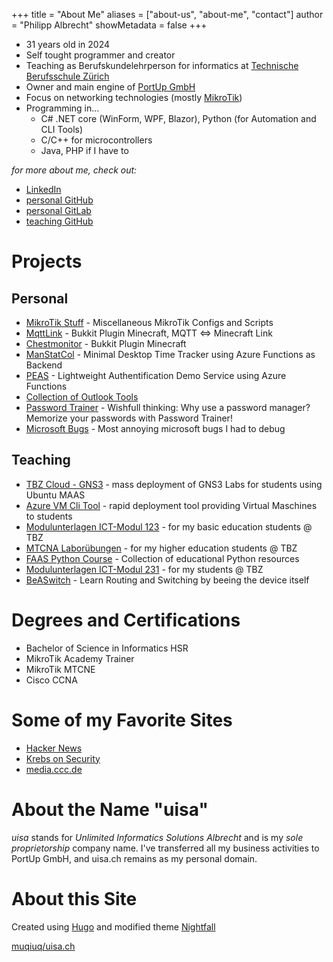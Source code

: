 +++
title = "About Me"
aliases = ["about-us", "about-me", "contact"]
author = "Philipp Albrecht"
showMetadata = false
+++

 - 31 years old in 2024
 - Self tought programmer and creator
 - Teaching as Berufskundelehrperson for informatics at [Technische Berufsschule Zürich](https://tbz.ch/) 
 - Owner and main engine of [PortUp GmbH](https://www.portup.ch/)
 - Focus on networking technologies (mostly [MikroTik](https://mikrotik.com/))
 - Programming in...
   - C# .NET core (WinForm, WPF, Blazor), Python (for Automation and CLI Tools)
   - C/C++ for microcontrollers
   - Java, PHP if I have to

*for more about me, check out:*

 - [LinkedIn](https://www.linkedin.com/in/philipp-albrecht-74752a18a/)
 - [personal GitHub](https://github.com/muqiuq)
 - [personal GitLab](https://gitlab.com/muqiuq)
 - [teaching GitHub](https://github.com/alptbz)

# Projects

## Personal
 - [MikroTik Stuff](https://github.com/muqiuq/mikrotikstuff) - Miscellaneous MikroTik Configs and Scripts
 - [MqttLink](https://github.com/muqiuq/mqttlink) - Bukkit Plugin Minecraft, MQTT <=> Minecraft Link
 - [Chestmonitor](https://github.com/muqiuq/chestmonitor) - Bukkit Plugin Minecraft
 - [ManStatCol](https://github.com/muqiuq/ManStatCol) - Minimal Desktop Time Tracker  using Azure Functions as Backend
 - [PEAS](https://github.com/muqiuq/PEAS) - Lightweight Authentification Demo Service using Azure Functions
 - [Collection of Outlook Tools](https://gitlab.com/muqiuq/phipsisoutlooktools)
 - [Password Trainer](https://gitlab.com/muqiuq/password-trainer) - Wishfull thinking: Why use a password manager? Memorize your passwords with Password Trainer!
 - [Microsoft Bugs](https://gitlab.com/muqiuq/microsoftbugs/) - Most annoying microsoft bugs I had to debug 

## Teaching
 - [TBZ Cloud - GNS3](https://gitlab.com/ch-tbz-it/Stud/allgemein/tbzcloud-gns3) - mass deployment of GNS3 Labs for students using Ubuntu MAAS
 - [Azure VM Cli Tool](https://github.com/alptbz/azure-vm-service) - rapid deployment tool providing Virtual Maschines to students
 - [Modulunterlagen ICT-Modul 123](https://gitlab.com/alptbz/m123) - for my basic education students @ TBZ
 - [MTCNA Laborübungen](https://gitlab.com/ch-tbz-wb/Stud/NWA/-/tree/main/2_Unterrichtsressourcen/NWA2_MTCNA) - for my higher education students @ TBZ
 - [FAAS Python Course](https://gitlab.com/ch-tbz-wb/Stud/FAAS/-/tree/main/2_Unterrichtsressourcen/B?ref_type=heads) - Collection of educational Python resources
 - [Modulunterlagen ICT-Modul 231](https://gitlab.com/ch-tbz-it/Stud/m231) - for my students @ TBZ
 - [BeASwitch](https://github.com/muqiuq/BeASwitch) - Learn Routing and Switching by beeing the device itself

# Degrees and Certifications
 - Bachelor of Science in Informatics HSR
 - MikroTik Academy Trainer
 - MikroTik MTCNE
 - Cisco CCNA

# Some of my Favorite Sites
 - [Hacker News](https://news.ycombinator.com/)
 - [Krebs on Security](https://krebsonsecurity.com/)
 - [media.ccc.de](https://media.ccc.de)

# About the Name "uisa"
*uisa* stands for *Unlimited Informatics Solutions Albrecht* and is my *sole proprietorship* company name. I've transferred all my business activities to PortUp GmbH, and uisa.ch remains as my personal domain.

# About this Site
Created using [Hugo](https://gohugo.io/) and modified theme [Nightfall](https://github.com/LordMathis/hugo-theme-nightfall)

[muqiuq/uisa.ch](https://github.com/muqiuq/uisa.ch/)
